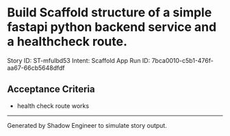 # Build Scaffold structure of a simple fastapi python backend service and a healthcheck route.

Story ID: ST-mfulbd53
Intent: Scaffold App
Run ID: 7bca0010-c5b1-476f-aa67-66cb5648dfdf

## Acceptance Criteria
- health check route works

---
Generated by Shadow Engineer to simulate story output.
